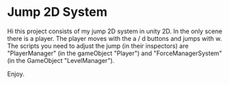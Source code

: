 # Jump 2D System


Hi this project consists of my jump 2D system in unity 2D.
In the only scene there is a player. The player moves with the a / d buttons and jumps with w. 
The scripts you need to adjust the jump (in their inspectors) are "PlayerManager" (in the gameObject "Player") and "ForceManagerSystem" (in the GameObject "LevelManager").

Enjoy.
